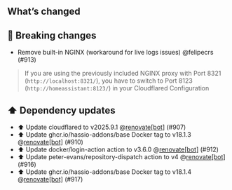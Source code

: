 ## What’s changed
## 🚨 Breaking changes

- Remove built-in NGINX (workaround for live logs issues) @felipecrs (#913)

> If you are using the previously included NGINX proxy with Port 8321 (`http://localhost:8321/`), you have to switch to Port 8123 (`http://homeassistant:8123/`) in your Cloudflared Configuration

## ⬆️ Dependency updates

- ⬆️ Update cloudflared to v2025.9.1 @[renovate[bot]](https://github.com/apps/renovate) (#907)
- ⬆️ Update ghcr.io/hassio-addons/base Docker tag to v18.1.3 @[renovate[bot]](https://github.com/apps/renovate) (#910)
- ⬆️ Update docker/login-action action to v3.6.0 @[renovate[bot]](https://github.com/apps/renovate) (#912)
- ⬆️ Update peter-evans/repository-dispatch action to v4 @[renovate[bot]](https://github.com/apps/renovate) (#916)
- ⬆️ Update ghcr.io/hassio-addons/base Docker tag to v18.1.4 @[renovate[bot]](https://github.com/apps/renovate) (#917)
